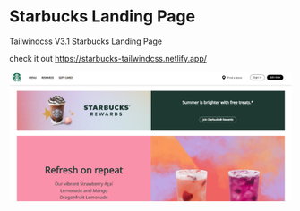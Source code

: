 # Starbucks  Landing Page
Tailwindcss V3.1 Starbucks Landing Page

check it out
https://starbucks-tailwindcss.netlify.app/

![preview img](/peak.png)
